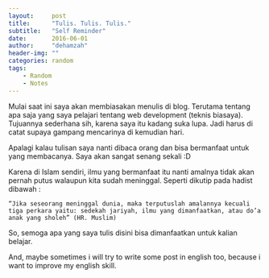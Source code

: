 ```yaml
---
layout:     post
title:      "Tulis. Tulis. Tulis."
subtitle:   "Self Reminder"
date:       2016-06-01
author:     "dehamzah"
header-img: ""
categories: random
tags:
    - Random
    - Notes
---
```


Mulai saat ini saya akan membiasakan menulis di blog. Terutama tentang apa saja yang saya pelajari tentang web development (teknis biasaya). Tujuannya sederhana sih, karena saya itu kadang suka lupa. Jadi harus di catat supaya gampang mencarinya di kemudian hari. 

Apalagi kalau tulisan saya nanti dibaca orang dan bisa bermanfaat untuk yang membacanya. Saya akan sangat senang sekali :D

Karena di Islam sendiri, ilmu yang bermanfaat itu nanti amalnya tidak akan pernah putus walaupun kita sudah meninggal. Seperti dikutip pada hadist dibawah :

```
“Jika seseorang meninggal dunia, maka terputuslah amalannya kecuali tiga perkara yaitu: sedekah jariyah, ilmu yang dimanfaatkan, atau do’a anak yang sholeh” (HR. Muslim)
```

So, semoga apa yang saya tulis disini bisa dimanfaatkan untuk kalian belajar.

And, maybe sometimes i will try to write some post in english too, because i want to improve my english skill.

